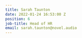 ```yaml
---
title: Sarah Taunton
date: 2022-01-24 16:53:00 Z
position: 6
job-title: Head of HR
email: sarah.taunton@novel.audio
---
```


